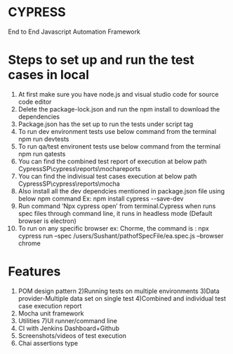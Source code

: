 # CYPRESS
 End to End Javascript Automation Framework
 
# Steps to set up and run the test cases in local 
1. At first make sure you have node.js and visual studio code for source code editor 
2. Delete the package-lock.json and run the npm install to download the dependencies
3. Package.json has the set up to run the tests under script tag
4. To run dev environment tests use below command from the terminal
  npm run devtests
5. To run qa/test environent tests use below command from the terminal
  npm run qatests
6. You can find the combined test report of execution at below path
  CypressSP\cypress\reports\mochareports
7. You can find the indivisual test cases execution at below path
  CypressSP\cypress\reports\mocha
8. Also install all the dev dependcies mentioned in package.json file using below npm command
  Ex:	npm install cypress --save-dev
9.	Run command ‘Npx cypress open’ from terminal.Cypress when runs spec files through command line, it runs in headless mode (Default browser is electron)
10.	To run on any specific browser ex: Chorme, the command is : npx cypress run –spec /users/Sushant/pathofSpecFile/ea.spec.js –browser chrome
 
# Features 
1) POM design pattern
2)Running tests on multiple environments
3)Data provider-Multiple data set on single test
4)Combined and individual test case execution report
5) Mocha unit framework 
6) Utilities 
7)UI runner/command line 
8) CI with Jenkins  Dashboard+Github  
9) Screenshots/videos of test execution  
10) Chai assertions type  
